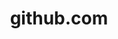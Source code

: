 ---
layout: post
title: "github.com"
siteurl: http://github.com
categories: Community
twitter: github
---